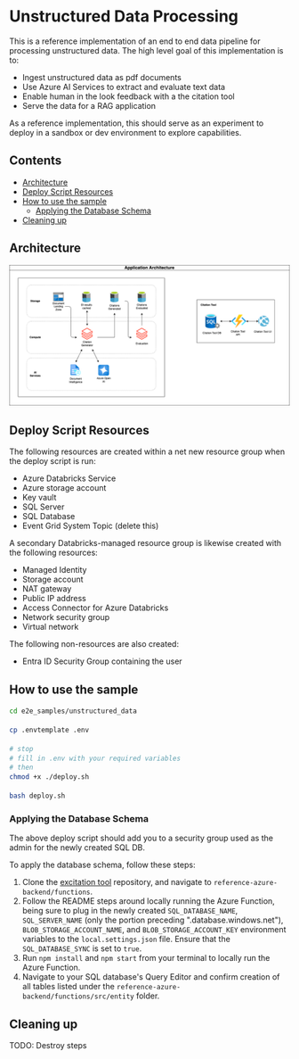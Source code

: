 # Unstructured Data Processing  <!-- omit in toc -->

This is a reference implementation of an end to end data pipeline for processing unstructured data. The high level goal of this implementation is to:

- Ingest unstructured data as pdf documents
- Use Azure AI Services to extract and evaluate text data
- Enable human in the look feedback with a the citation tool
- Serve the data for a RAG application

As a reference implementation, this should serve as an experiment to deploy in a sandbox or dev environment to explore capabilities.

## Contents <!-- omit in toc -->

- [Architecture](#architecture)
- [Deploy Script Resources](#deploy-script-resources)
- [How to use the sample](#how-to-use-the-sample)
  - [Applying the Database Schema](#applying-the-database-schema)
- [Cleaning up](#cleaning-up)

## Architecture

![Application Architecture](images/application_architecture.drawio.png)

## Deploy Script Resources

 The following resources are created within a net new resource group when the deploy script is run:

- Azure Databricks Service
- Azure storage account
- Key vault
- SQL Server
- SQL Database
- Event Grid System Topic (delete this)

A secondary Databricks-managed resource group is likewise created with the following resources:

- Managed Identity
- Storage account
- NAT gateway
- Public IP address
- Access Connector for Azure Databricks
- Network security group
- Virtual network

The following non-resources are also created:

- Entra ID Security Group containing the user

## How to use the sample

```bash
cd e2e_samples/unstructured_data

cp .envtemplate .env

# stop
# fill in .env with your required variables
# then
chmod +x ./deploy.sh

bash deploy.sh
```

### Applying the Database Schema

The above deploy script should add you to a security group used as the admin for the newly created SQL DB.

To apply the database schema, follow these steps:

1. Clone the [excitation tool](https://github.com/billba/excitation/tree/main) repository, and navigate to `reference-azure-backend/functions`.
2. Follow the README steps around locally running the Azure Function, being sure to plug in the newly created `SQL_DATABASE_NAME`, `SQL_SERVER_NAME` (only the portion preceding ".database.windows.net"), `BLOB_STORAGE_ACCOUNT_NAME`, and `BLOB_STORAGE_ACCOUNT_KEY` environment variables to the `local.settings.json` file. Ensure that the `SQL_DATABASE_SYNC` is set to `true`.
3. Run `npm install` and `npm start` from your terminal to locally run the Azure Function.
4. Navigate to your SQL database's Query Editor and confirm creation of all tables listed under the `reference-azure-backend/functions/src/entity` folder.

## Cleaning up

TODO: Destroy steps
